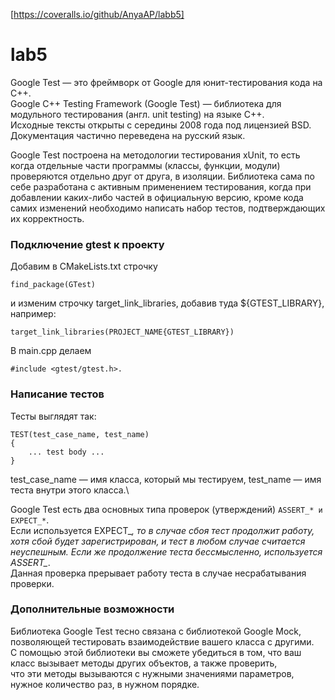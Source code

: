 [https://coveralls.io/github/AnyaAP/labb5]
# lab5
Google Test — это фреймворк от Google для юнит-тестирования кода на С++.\
Google C++ Testing Framework (Google Test) — библиотека для модульного тестирования (англ. unit testing) на языке С++.\
Исходные тексты открыты с середины 2008 года под лицензией BSD. Документация частично переведена на русский язык.

Google Test построена на методологии тестирования xUnit, то есть когда отдельные части программы (классы, функции, модули) проверяются отдельно друг от друга, в изоляции. Библиотека сама по себе разработана с активным применением тестирования, когда при добавлении каких-либо частей в официальную версию, кроме кода самих изменений необходимо написать набор тестов, подтверждающих их корректность. 

### Подключение gtest к проекту

Добавим в CMakeLists.txt строчку
```
find_package(GTest)
```
и изменим строчку target_link_libraries, добавив туда ${GTEST_LIBRARY}, например:

```
target_link_libraries(PROJECT_NAME{GTEST_LIBRARY})
```
В main.cpp делаем
```
#include <gtest/gtest.h>.
```

### Hаписание тестов
Тесты выглядят так:
```
TEST(test_case_name, test_name)
{
    ... test body ...
}
```
test_case_name — имя классa, который мы тестируем, test_name — имя теста внутри этого классa.\

Google Test есть два основных типа проверок (утверждений) ` ASSERT_* и EXPECT_* `.\
Если используется EXPECT_*, то в случае сбоя тест продолжит работу, хотя сбой будет зарегистрирован, 
и тест в любом случае считается неуспешным. Если же продолжение теста бессмысленно, используется ASSERT_*. \
Данная проверка прерывает работу теста в случае несрабатывания проверки. 


### Дополнительные возможности
Библиотека Google Test тесно связана с библиотекой Google Mock, позволяющей тестировать взаимодействие вашего класса с другими.\
С помощью этой библиотеки вы сможете убедиться в том, что ваш класс вызывает методы других объектов, а также проверить, \
что эти методы вызываются с нужными значениями параметров, нужное количество раз, в нужном порядке. 

